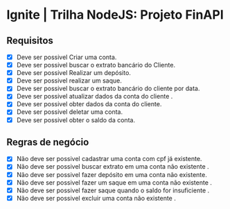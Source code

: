 # Ignite | Trilha NodeJS: Projeto FinAPI

## Requisitos

- [x] Deve ser possivel Criar uma conta.
- [x] Deve ser possivel buscar o extrato bancário do Cliente.
- [x] Deve ser possivel Realizar um depósito.
- [x] Deve ser possivel realizar um saque.
- [x] Deve ser possivel buscar o extrato bancário do cliente por data.
- [x] Deve ser possivel atualizar dados da conta do cliente .
- [x] Deve ser possivel obter dados da conta do cliente.
- [x] Deve ser possivel deletar uma conta.
- [x] Deve ser possivel obter o saldo da conta.

## Regras de negócio

- [x] Não deve ser possivel cadastrar uma conta com cpf já existente.
- [x] Não deve ser possivel buscar extrato em uma conta não existente .
- [x] Não deve ser possivel fazer depósito em uma conta não existente.
- [x] Não deve ser possivel fazer um saque em uma conta não existente .
- [x] Não deve ser possivel fazer saque quando o saldo for insuficiente .
- [x] Não deve ser possivel excluir uma conta não existente .
